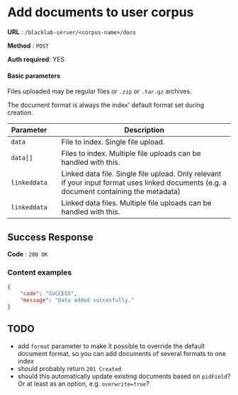 # Add documents to user corpus

**URL** : `/blacklab-server/<corpus-name>/docs`

**Method** : `POST`

**Auth required**: YES

#### Basic parameters

Files uploaded may be regular files or `.zip` or `.tar.gz` archives.

The document format is always the index' default format set during creation. 

| Parameter    |     | Description                                                                                                                              |
|--------------|:----|------------------------------------------------------------------------------------------------------------------------------------------|
| `data`       |     | File to index. Single file upload.                                                                                                       |
| `data[]`     |     | Files to index. Multiple file uploads can be handled with this.                                                                          |
| `linkeddata` |     | Linked data file. Single file upload. Only relevant if your input format uses linked documents (e.g. a document containing the metadata) |
| `linkeddata` |     | Linked data files. Multiple file uploads can be handled with this.                                                                       |


## Success Response

**Code** : `200 OK`

### Content examples

```json
{
    "code": "SUCCESS",
    "message": "Data added succesfully."
}
```

## TODO

- add `format` parameter to make it possible to override the default document format, so you can add documents of several formats to one index
- should probably return `201 Created`
- should this automatically update existing documents based on `pidField`? Or at least as an option, e.g. `overwrite=true`?
